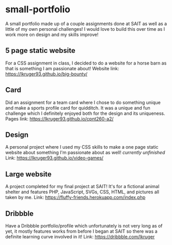 # small-portfolio
A small portfolio made up of a couple assignments done at SAIT as well as a little of my own personal challenges!  I would love to build this over time as I work more on design and my skills improve!

## 5 page static website
For a CSS assignment in class, I decided to do a website for a horse barn as that is something I am passionate about!  Website link: https://lkruger93.github.io/big-bounty/

## Card
Did an assignment for a team card where I chose to do something unique and make a sports profile card for quidditch.  It was a unique and fun challenge which I definitely enjoyed both for the design and its uniqueness.  Pages link: https://lkruger93.github.io/cpnt260-a2/

## Design
A personal project where I used my CSS skills to make a one page static website about something I'm passionate about as well!  *currently unfinished*
Link: https://lkruger93.github.io/video-games/

## Large website
A project completed for my final project at SAIT!  It's for a fictional animal shelter and features PHP, JavaScript, SVGs, CSS, HTML, and pictures all taken by me.
Link: https://fluffy-friends.herokuapp.com/index.php

## Dribbble
Have a Dribbble portfolio/profile which unfortunately is not very long as of yet, it mostly features works from before I began at SAIT so there was a definite learning curve involved in it!  Link: https://dribbble.com/lkruger
